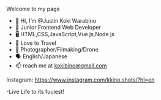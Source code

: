 Welcome to my page

- 👤 Hi, I’m @Justin Koki Warabino
- 🫥 Junior Frontend Web Developer
- 🖥 HTML,CSS,JavaScript,Vue js,Node js
- 🗼 Love to Travel
- 📸 Photographer/Filmaking/Drone
- 🗣 English/Japanese 
- 📫 reach me at kokibino@gmail.com

Instagram: https://www.instagram.com/kkino.shots/?hl=en

-Live Life to its fuulest!


<!---
Kokibino/Kokibino is a ✨ special ✨ repository because its `README.md` (this file) appears on your GitHub profile.
You can click the Preview link to take a look at your changes.
--->
